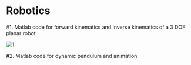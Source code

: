 # Robotics


#1. Matlab code for forward kinematics and inverse kinematics of a 3 DOF planar robot











![1](https://user-images.githubusercontent.com/87236474/139527855-38137e38-f7ef-498f-b6c5-dd820d0ca6a0.png)


#2. Matlab code for dynamic pendulum and animation


